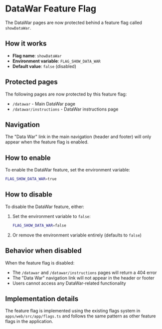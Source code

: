 # DataWar Feature Flag

The DataWar pages are now protected behind a feature flag called `showDataWar`.

## How it works

- **Flag name**: `showDataWar`
- **Environment variable**: `FLAG_SHOW_DATA_WAR`
- **Default value**: `false` (disabled)

## Protected pages

The following pages are now protected by this feature flag:
- `/datawar` - Main DataWar page
- `/datawar/instructions` - DataWar instructions page

## Navigation

The "Data War" link in the main navigation (header and footer) will only appear when the feature flag is enabled.

## How to enable

To enable the DataWar feature, set the environment variable:

```bash
FLAG_SHOW_DATA_WAR=true
```

## How to disable

To disable the DataWar feature, either:
1. Set the environment variable to `false`:
   ```bash
   FLAG_SHOW_DATA_WAR=false
   ```
2. Or remove the environment variable entirely (defaults to `false`)

## Behavior when disabled

When the feature flag is disabled:
- The `/datawar` and `/datawar/instructions` pages will return a 404 error
- The "Data War" navigation link will not appear in the header or footer
- Users cannot access any DataWar-related functionality

## Implementation details

The feature flag is implemented using the existing flags system in `apps/web/src/app/flags.ts` and follows the same pattern as other feature flags in the application.
